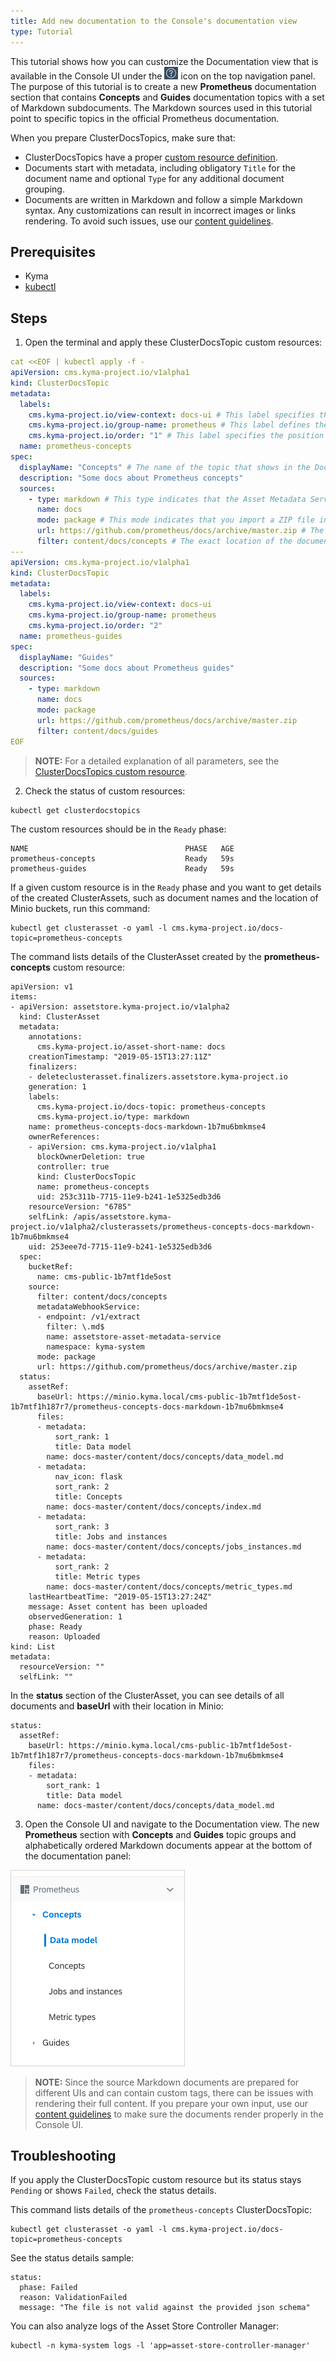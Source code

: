 ```yaml
---
title: Add new documentation to the Console's documentation view
type: Tutorial
---
```


This tutorial shows how you can customize the Documentation view that is available in the Console UI under the ![](./assets/docs.png) icon on the top navigation panel. The purpose of this tutorial is to create a new **Prometheus** documentation section that contains **Concepts** and **Guides** documentation topics with a set of Markdown subdocuments. The Markdown sources used in this tutorial point to specific topics in the official Prometheus documentation.  

When you prepare ClusterDocsTopics, make sure that:
- ClusterDocsTopics have a proper [custom resource definition](#custom-resource-clusterdocstopic).
- Documents start with metadata, including obligatory `Title` for the document name and optional `Type` for any additional document grouping.
- Documents are written in Markdown and follow a simple Markdown syntax. Any customizations can result in incorrect images or links rendering. To avoid such issues, use our [content guidelines](https://github.com/kyma-project/community/tree/master/guidelines/content-guidelines).


## Prerequisites

- Kyma
- [kubectl](https://kubernetes.io/docs/tasks/tools/install-kubectl/)

## Steps

1. Open the terminal and apply these ClusterDocsTopic custom resources:

```yaml
cat <<EOF | kubectl apply -f -
apiVersion: cms.kyma-project.io/v1alpha1
kind: ClusterDocsTopic
metadata:
  labels:
    cms.kyma-project.io/view-context: docs-ui # This label specifies that you want to render documents in the Documentation view.
    cms.kyma-project.io/group-name: prometheus # This label defines the group under which you want to render the given asset in the Documentation view. The value cannot include spaces.
    cms.kyma-project.io/order: "1" # This label specifies the position of the ClusterDocsTopic in relation to other ClusterDocsTopics in the Prometheus section.
  name: prometheus-concepts
spec:
  displayName: "Concepts" # The name of the topic that shows in the Documentation view under the main Prometheus section.
  description: "Some docs about Prometheus concepts"
  sources:
    - type: markdown # This type indicates that the Asset Metadata Service must extract front matter metadata from the source Prometheus documents and add them to a ClusterDocsTopic as a status.
      name: docs
      mode: package # This mode indicates that you import a ZIP file instead of a single file.
      url: https://github.com/prometheus/docs/archive/master.zip # The source location of Prometheus documents.
      filter: content/docs/concepts # The exact location of the documents that you want to extract.
---
apiVersion: cms.kyma-project.io/v1alpha1
kind: ClusterDocsTopic
metadata:
  labels:
    cms.kyma-project.io/view-context: docs-ui
    cms.kyma-project.io/group-name: prometheus
    cms.kyma-project.io/order: "2"
  name: prometheus-guides
spec:
  displayName: "Guides"
  description: "Some docs about Prometheus guides"
  sources:
    - type: markdown
      name: docs
      mode: package
      url: https://github.com/prometheus/docs/archive/master.zip
      filter: content/docs/guides
EOF
```

>**NOTE:** For a detailed explanation of all parameters, see the [ClusterDocsTopics custom resource](#custom-resource-clusterdocstopic).

2. Check the status of custom resources:

```
kubectl get clusterdocstopics
```

The custom resources should be in the `Ready` phase:

```
NAME                                   PHASE   AGE
prometheus-concepts                    Ready   59s
prometheus-guides                      Ready   59s
```

If a given custom resource is in the `Ready` phase and you want to get details of the created ClusterAssets, such as document names and the location of Minio buckets, run this command:

```
kubectl get clusterasset -o yaml -l cms.kyma-project.io/docs-topic=prometheus-concepts
```

The command lists details of the ClusterAsset created by the **prometheus-concepts** custom resource:

```
apiVersion: v1
items:
- apiVersion: assetstore.kyma-project.io/v1alpha2
  kind: ClusterAsset
  metadata:
    annotations:
      cms.kyma-project.io/asset-short-name: docs
    creationTimestamp: "2019-05-15T13:27:11Z"
    finalizers:
    - deleteclusterasset.finalizers.assetstore.kyma-project.io
    generation: 1
    labels:
      cms.kyma-project.io/docs-topic: prometheus-concepts
      cms.kyma-project.io/type: markdown
    name: prometheus-concepts-docs-markdown-1b7mu6bmkmse4
    ownerReferences:
    - apiVersion: cms.kyma-project.io/v1alpha1
      blockOwnerDeletion: true
      controller: true
      kind: ClusterDocsTopic
      name: prometheus-concepts
      uid: 253c311b-7715-11e9-b241-1e5325edb3d6
    resourceVersion: "6785"
    selfLink: /apis/assetstore.kyma-project.io/v1alpha2/clusterassets/prometheus-concepts-docs-markdown-1b7mu6bmkmse4
    uid: 253eee7d-7715-11e9-b241-1e5325edb3d6
  spec:
    bucketRef:
      name: cms-public-1b7mtf1de5ost
    source:
      filter: content/docs/concepts
      metadataWebhookService:
      - endpoint: /v1/extract
        filter: \.md$
        name: assetstore-asset-metadata-service
        namespace: kyma-system
      mode: package
      url: https://github.com/prometheus/docs/archive/master.zip
  status:
    assetRef:
      baseUrl: https://minio.kyma.local/cms-public-1b7mtf1de5ost-1b7mtf1h187r7/prometheus-concepts-docs-markdown-1b7mu6bmkmse4
      files:
      - metadata:
          sort_rank: 1
          title: Data model
        name: docs-master/content/docs/concepts/data_model.md
      - metadata:
          nav_icon: flask
          sort_rank: 2
          title: Concepts
        name: docs-master/content/docs/concepts/index.md
      - metadata:
          sort_rank: 3
          title: Jobs and instances
        name: docs-master/content/docs/concepts/jobs_instances.md
      - metadata:
          sort_rank: 2
          title: Metric types
        name: docs-master/content/docs/concepts/metric_types.md
    lastHeartbeatTime: "2019-05-15T13:27:24Z"
    message: Asset content has been uploaded
    observedGeneration: 1
    phase: Ready
    reason: Uploaded
kind: List
metadata:
  resourceVersion: ""
  selfLink: ""
```

In the **status** section of the ClusterAsset, you can see details of all documents and **baseUrl** with their location in Minio:
```
status:
  assetRef:
    baseUrl: https://minio.kyma.local/cms-public-1b7mtf1de5ost-1b7mtf1h187r7/prometheus-concepts-docs-markdown-1b7mu6bmkmse4
    files:
    - metadata:
        sort_rank: 1
        title: Data model
      name: docs-master/content/docs/concepts/data_model.md
```

3. Open the Console UI and navigate to the Documentation view. The new **Prometheus** section with **Concepts** and **Guides** topic groups and alphabetically ordered Markdown documents appear at the bottom of the documentation panel:

![](./assets/prometheus.png)

>**NOTE:** Since the source Markdown documents are prepared for different UIs and can contain custom tags, there can be issues with rendering their full content. If you prepare your own input, use our [content guidelines](https://github.com/kyma-project/community/tree/master/guidelines/content-guidelines) to make sure the documents render properly in the Console UI.

## Troubleshooting

If you apply the ClusterDocsTopic custom resource but its status stays `Pending` or shows `Failed`, check the status details.

This command lists details of the `prometheus-concepts` ClusterDocsTopic:

```
kubectl get clusterasset -o yaml -l cms.kyma-project.io/docs-topic=prometheus-concepts
```

See the status details sample:

```
status:
  phase: Failed
  reason: ValidationFailed
  message: "The file is not valid against the provided json schema"
```

You can also analyze logs of the Asset Store Controller Manager:

```
kubectl -n kyma-system logs -l 'app=asset-store-controller-manager'
```
